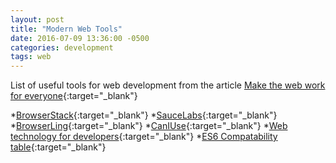 ```yaml
---
layout: post
title: "Modern Web Tools"
date: 2016-07-09 13:36:00 -0500
categories: development
tags: web
---
```

List of useful tools for web development from the article [Make the web work for everyone](https://hacks.mozilla.org/2016/07/make-the-web-work-for-everyone/){:target="_blank"}

*[BrowserStack](https://www.browserstack.com){:target="_blank"}
*[SauceLabs](https://saucelabs.com){:target="_blank"}
*[BrowserLing](https://www.browserling.com){:target="_blank"}
*[CanIUse](http://caniuse.com){:target="_blank"}
*[Web technology for developers](https://developer.mozilla.org/en-US/docs/Web){:target="_blank"}
*[ES6 Compatability table](http://kangax.github.io/compat-table/es6/){:target="_blank"}

